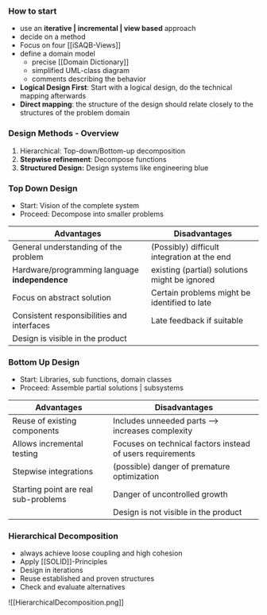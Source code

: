 
### How to start

- use an **iterative | incremental | view based** approach
- decide on a method
- Focus on four [[iSAQB-Views]]
- define a domain model
	- precise [[Domain Dictionary]]
	- simplified UML-class diagram
	- comments describing the behavior
- **Logical Design First**: Start with a logical design, do the technical mapping afterwards
- **Direct mapping**: the structure of the design should relate closely to the structures of the problem domain

### Design Methods - Overview
1. Hierarchical: Top-down/Bottom-up decomposition
2. **Stepwise refinement**: Decompose functions
3. **Structured Design:** Design systems like engineering blue

### Top Down Design
- Start: Vision of the complete system
- Proceed: Decompose into smaller problems

| Advantages                                     | Disadvantages                                 |
| ---------------------------------------------- | --------------------------------------------- |
| General understanding of the problem           | (Possibly) difficult integration at the end   |
| Hardware/programming language **independence** | existing (partial) solutions might be ignored |
| Focus on abstract solution                     | Certain problems might be identified to late  |
| Consistent responsibilities and interfaces     | Late feedback if suitable                     |
| Design is visible in the product               |                                               |

 ### Bottom Up Design
- Start: Libraries, sub functions, domain classes
- Proceed: Assemble partial solutions | subsystems

| Advantages                           | Disadvantages                                              |
| ------------------------------------ | ---------------------------------------------------------- |
| Reuse of existing components         | Includes unneeded parts --> increases complexity           |
| Allows incremental testing           | Focuses on technical factors instead of users requirements |
| Stepwise integrations                | (possible) danger of premature optimization                |
| Starting point are real sub-problems | Danger of uncontrolled growth                              |
|                                      | Design is not visible in the product                       |

### Hierarchical Decomposition

- always achieve loose coupling and high cohesion
- Apply [[SOLID]]-Principles
- Design in iterations
- Reuse established and proven structures
- Check and evaluate alternatives

![[HierarchicalDecomposition.png]]

